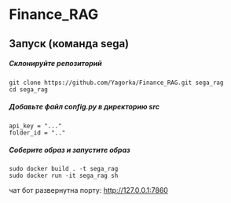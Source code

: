 # Finance_RAG

## Запуск (команда sega)

##### Склонируйте репозиторий

```
git clone https://github.com/Yagorka/Finance_RAG.git sega_rag
cd sega_rag
```
##### Добавьте файл config.py в директорию src
```
api_key = "..."
folder_id = ".."
```

##### Соберите образ и запустите образ
```
sudo docker build . -t sega_rag
sudo docker run -it sega_rag sh
```
чат бот развернутна порту: http://127.0.0.1:7860
